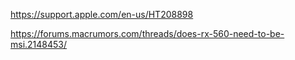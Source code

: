 

https://support.apple.com/en-us/HT208898


https://forums.macrumors.com/threads/does-rx-560-need-to-be-msi.2148453/


